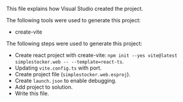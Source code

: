 This file explains how Visual Studio created the project.

The following tools were used to generate this project:
- create-vite

The following steps were used to generate this project:
- Create react project with create-vite: `npm init --yes vite@latest simplestocker.web -- --template=react-ts`.
- Updating `vite.config.ts` with port.
- Create project file (`simplestocker.web.esproj`).
- Create `launch.json` to enable debugging.
- Add project to solution.
- Write this file.

